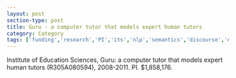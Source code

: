 ```yaml
---
layout: post
section-type: post
title: Guru - a computer tutor that models expert human tutors
category: Category
tags: ['funding','research','PI','its','nlp','semantics','discourse','education-research']
---
```

Institute of Education Sciences, Guru: a computer tutor that models expert human tutors (R305A080594), 2008-2011. PI. $1,858,176.

